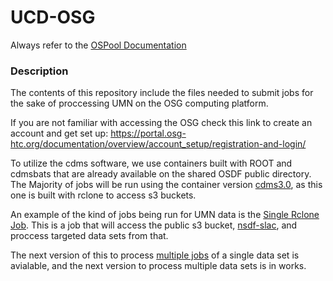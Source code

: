 # UCD-OSG

Always refer to the [OSPool Documentation](https://portal.osg-htc.org/documentation/)

<h3> Description </h3>

The contents of this repository include the files needed to submit jobs for the sake of proccessing UMN on the OSG computing platform. 

If you are not familiar with accessing the OSG check this link to create an account and get set up: https://portal.osg-htc.org/documentation/overview/account_setup/registration-and-login/

To utilize the cdms software, we use containers built with ROOT and cdmsbats that are already available on the shared OSDF public directory. The Majority of jobs will be run using the container version [cdms3.0](https://github.com/Derkula/UCD-OSN/tree/main/containers/cdms3.0), as this one is built with rclone to access s3 buckets.

An example of the kind of jobs being run for UMN data is the [Single Rclone Job](https://github.com/Derkula/UCD-OSN/tree/main/workflow/rclone_single). 
This is a job that will access the public s3 bucket, [nsdf-slac](https://github.com/nsdf-fabric/nsdf-slac), and proccess targeted data sets from that.

The next version of this to process [multiple jobs](https://github.com/Derkula/UCD-OSN/tree/main/workflow/mult_run) of a single data set is avialable, and the next version to process multiple data sets is in works.



